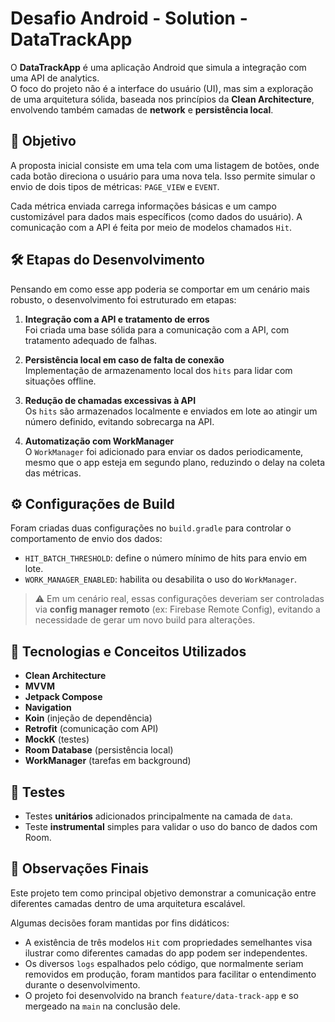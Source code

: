 Desafio Android - Solution - DataTrackApp
===============================

O **DataTrackApp** é uma aplicação Android que simula a integração com uma API de analytics.  
O foco do projeto não é a interface do usuário (UI), mas sim a exploração de uma arquitetura sólida, baseada nos princípios da **Clean Architecture**, envolvendo também camadas de **network** e **persistência local**.

## 🎯 Objetivo

A proposta inicial consiste em uma tela com uma listagem de botões, onde cada botão direciona o usuário para uma nova tela. Isso permite simular o envio de dois tipos de métricas: `PAGE_VIEW` e `EVENT`.

Cada métrica enviada carrega informações básicas e um campo customizável para dados mais específicos (como dados do usuário). A comunicação com a API é feita por meio de modelos chamados `Hit`.

## 🛠️ Etapas do Desenvolvimento

Pensando em como esse app poderia se comportar em um cenário mais robusto, o desenvolvimento foi estruturado em etapas:

1. **Integração com a API e tratamento de erros**  
   Foi criada uma base sólida para a comunicação com a API, com tratamento adequado de falhas.

2. **Persistência local em caso de falta de conexão**  
   Implementação de armazenamento local dos `hits` para lidar com situações offline.

3. **Redução de chamadas excessivas à API**  
   Os `hits` são armazenados localmente e enviados em lote ao atingir um número definido, evitando sobrecarga na API.

4. **Automatização com WorkManager**  
   O `WorkManager` foi adicionado para enviar os dados periodicamente, mesmo que o app esteja em segundo plano, reduzindo o delay na coleta das métricas.

## ⚙️ Configurações de Build

Foram criadas duas configurações no `build.gradle` para controlar o comportamento de envio dos dados:

- `HIT_BATCH_THRESHOLD`: define o número mínimo de hits para envio em lote.
- `WORK_MANAGER_ENABLED`: habilita ou desabilita o uso do `WorkManager`.

> ⚠️ Em um cenário real, essas configurações deveriam ser controladas via **config manager remoto** (ex: Firebase Remote Config), evitando a necessidade de gerar um novo build para alterações.

## 🧰 Tecnologias e Conceitos Utilizados

- **Clean Architecture**
- **MVVM**
- **Jetpack Compose**
- **Navigation**
- **Koin** (injeção de dependência)
- **Retrofit** (comunicação com API)
- **MockK** (testes)
- **Room Database** (persistência local)
- **WorkManager** (tarefas em background)

## 🧪 Testes

- Testes **unitários** adicionados principalmente na camada de `data`.
- Teste **instrumental** simples para validar o uso do banco de dados com Room.

## 📌 Observações Finais

Este projeto tem como principal objetivo demonstrar a comunicação entre diferentes camadas dentro de uma arquitetura escalável.

Algumas decisões foram mantidas por fins didáticos:

- A existência de três modelos `Hit` com propriedades semelhantes visa ilustrar como diferentes camadas do app podem ser independentes.
- Os diversos `logs` espalhados pelo código, que normalmente seriam removidos em produção, foram mantidos para facilitar o entendimento durante o desenvolvimento.
- O projeto foi desenvolvido na branch `feature/data-track-app` e so mergeado na `main` na conclusão dele.

